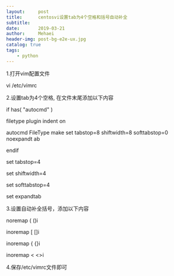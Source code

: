 ```yaml
---
layout:     post
title:      centosvi设置tab为4个空格和括号自动补全
subtitle:   
date:       2019-03-21
author:     Mehaei
header-img: post-bg-e2e-ux.jpg
catalog: true
tags:
    - python
---
```

1.打开vim配置文件

vi /etc/vimrc

2.设置tab为4个空格, 在文件末尾添加以下内容

if has( "autocmd" )

filetype plugin indent on

autocmd FileType make set tabstop=8 shiftwidth=8 softtabstop=0 noexpandt ab

endif

set tabstop=4

set shiftwidth=4

set softtabstop=4

set expandtab

3.设置自动补全括号，添加以下内容

noremap ( ()<ESC>i 

inoremap [ []<ESC>i 

inoremap { {}<ESC>i 

inoremap < <><ESC>i

4.保存/etc/vimrc文件即可
